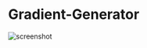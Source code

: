 # Gradient-Generator
![screenshot](https://github.com/xCyberpunkx/Gradient-Generator/assets/116972275/fc6c81f8-4620-4baf-9495-c2b4e8c9c490)
